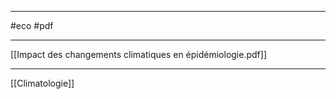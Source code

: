 ___
#eco #pdf 
___
[[Impact des changements climatiques en épidémiologie.pdf]]


















___
[[Climatologie]]